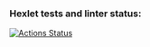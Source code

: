 ### Hexlet tests and linter status:
[![Actions Status](https://github.com/pochka15/devops-for-programmers-project-74/workflows/hexlet-check/badge.svg)](https://github.com/pochka15/devops-for-programmers-project-74/actions)